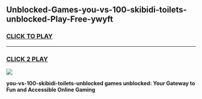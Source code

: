 
## Unblocked-Games-you-vs-100-skibidi-toilets-unblocked-Play-Free-ywyft
<h3>
<a href="https://premium76.site?title=you-vs-100-skibidi-toilets-unblocked&ref=18A1">CLICK TO PLAY</a></h3>
<hr>

<h3>
<a href="https://premium76.site?title=you-vs-100-skibidi-toilets-unblocked&ref=18A1">CLICK 2 PLAY</a>
  
</h3>

<a href="https://premium76.site?title=you-vs-100-skibidi-toilets-unblocked&ref=18A1"><img src="https://clearcache.store/games.png"></a>


**you-vs-100-skibidi-toilets-unblocked games unblocked: Your Gateway to Fun and Accessible Online Gaming**
